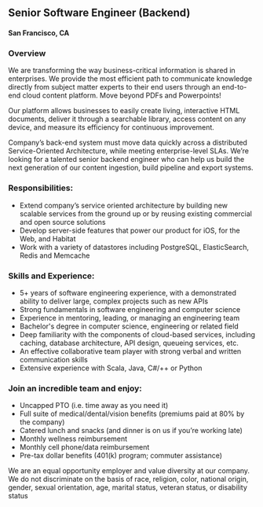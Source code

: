 ## Senior Software Engineer (Backend)
#### San Francisco, CA

### Overview
We are transforming the way business-critical information is shared in enterprises. We provide the most efficient path to communicate knowledge directly from subject matter experts to their end users through an end-to-end cloud content platform. Move beyond PDFs and Powerpoints!

Our platform allows businesses to easily create living, interactive HTML documents, deliver it through a searchable library, access content on any device, and measure its efficiency for continuous improvement.

Company’s back-end system must move data quickly across a distributed Service-Oriented Architecture, while meeting enterprise-level SLAs. We’re looking for a talented senior backend engineer who can help us build the next generation of our content ingestion, build pipeline and export systems.

### Responsibilities:
+	Extend company’s service oriented architecture by building new scalable services from the ground up or by reusing existing commercial and open source solutions
+	Develop server-side features that power our product for iOS, for the Web, and Habitat
+	Work with a variety of datastores including PostgreSQL, ElasticSearch, Redis and Memcache

### Skills and Experience:
+	5+ years of software engineering experience, with a demonstrated ability to deliver large, complex projects such as new APIs
+	Strong fundamentals in software engineering and computer science
+	Experience in mentoring, leading, or managing an engineering team
+	Bachelor's degree in computer science, engineering or related field
+	Deep familiarity with the components of cloud-based services, including caching, database architecture, API design, queueing services, etc.
+	An effective collaborative team player with strong verbal and written communication skills
+	Extensive experience with Scala, Java, C#/++ or Python

### Join an incredible team and enjoy:
+	Uncapped PTO (i.e. time away as you need it)
+	Full suite of medical/dental/vision benefits (premiums paid at 80% by the company)
+	Catered lunch and snacks (and dinner is on us if you’re working late)
+	Monthly wellness reimbursement
+	Monthly cell phone/data reimbursement
+	Pre-tax dollar benefits (401(k) program; commuter assistance)

We are an equal opportunity employer and value diversity at our company. We do not discriminate on the basis of race, religion, color, national origin, gender, sexual orientation, age, marital status, veteran status, or disability status
